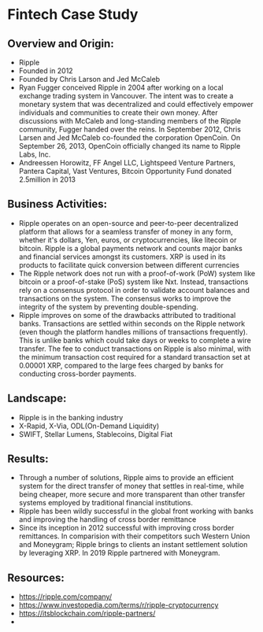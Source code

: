 # Fintech Case Study

## Overview and Origin:

* Ripple
* Founded in 2012
* Founded by Chris Larson and Jed McCaleb
* Ryan Fugger conceived Ripple in 2004 after working on a local exchange trading system in Vancouver. The intent was to create a monetary system that was decentralized and could effectively empower individuals and communities to create their own money.  After discussions with McCaleb and long-standing members of the Ripple community, Fugger handed over the reins. In September 2012, Chris Larsen and Jed McCaleb co-founded the corporation OpenCoin. On September 26, 2013, OpenCoin officially changed its name to Ripple Labs, Inc.
* Andreessen Horowitz, FF Angel LLC, Lightspeed Venture Partners, Pantera Capital, Vast Ventures, Bitcoin Opportunity Fund donated 2.5million in 2013

## Business Activities:

* Ripple operates on an open-source and peer-to-peer decentralized platform that allows for a seamless transfer of money in any form, whether it's dollars, Yen, euros, or cryptocurrencies, like litecoin or bitcoin. Ripple is a global payments network and counts major banks and financial services amongst its customers. XRP is used in its products to facilitate quick conversion between different currencies
* The Ripple network does not run with a proof-of-work (PoW) system like bitcoin or a proof-of-stake (PoS) system like Nxt. Instead, transactions rely on a consensus protocol in order to validate account balances and transactions on the system. The consensus works to improve the integrity of the system by preventing double-spending.
* Ripple improves on some of the drawbacks attributed to traditional banks. Transactions are settled within seconds on the Ripple network (even though the platform handles millions of transactions frequently). This is unlike banks which could take days or weeks to complete a wire transfer. The fee to conduct transactions on Ripple is also minimal, with the minimum transaction cost required for a standard transaction set at 0.00001 XRP, compared to the large fees charged by banks for conducting cross-border payments.

## Landscape:

* Ripple is in the banking industry
* X-Rapid, X-Via, ODL(On-Demand Liquidity)
* SWIFT, Stellar Lumens, Stablecoins, Digital Fiat

## Results:

* Through a number of solutions, Ripple  aims to provide an efficient system for the direct transfer of money that settles in real-time, while being cheaper, more secure and more transparent than other transfer systems employed by traditional financial institutions.
* Ripple has been wildly successful in the global front working with banks and improving the handling of cross border remittance
* Since its inception in 2012 successful with improving cross border remittances. In comparision with their competitors such Western Union and Moneygram; Ripple brings to clients an instant settlement solution by leveraging XRP. In 2019 Ripple partnered with Moneygram.

## Resources:
* https://ripple.com/company/
* https://www.investopedia.com/terms/r/ripple-cryptocurrency
* https://itsblockchain.com/ripple-partners/
* 
